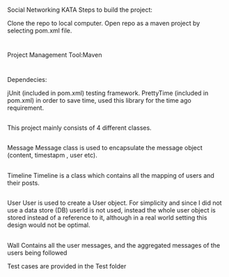 #
Social Networking KATA
Steps to build the project:

Clone the repo to local computer.
Open repo as a maven project by selecting pom.xml file.

#
Project Management Tool:Maven
#
Dependecies:

jUnit (included in pom.xml) testing framework.
PrettyTime (included in pom.xml) in order to save time, used this library for the time ago requirement.
##
This project mainly consists of 4 different classes.

##
Message
Message class is used to encapsulate the message object (content, timestapm , user etc).
##
Timeline
Timeline is a class which contains all the mapping of users and their posts.
##
User
User is used to create a User object. For simplicity and since I did not use a data store (DB) userId is not used, instead
the whole user object is stored instead of a reference to it, although in a real world setting this design would not be optimal.
##
Wall
Contains all the user messages, and the aggregated messages of the users being followed

Test cases are provided in the Test folder